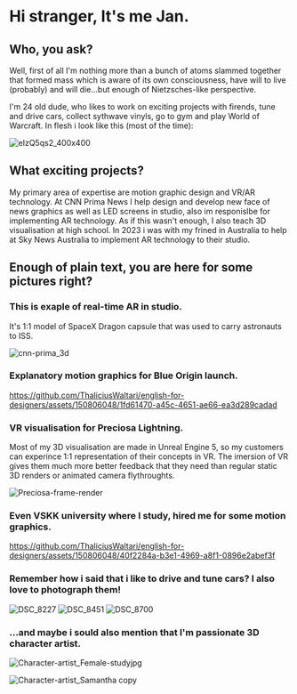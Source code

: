 # Hi stranger, It's me Jan.
## Who, you ask? 
Well, first of all I'm nothing more than a bunch of atoms slammed together that formed mass which is aware of its own consciousness, have will to live (probably) and will die...but enough of Nietzsches-like perspective. 

I'm 24 old dude, who likes to work on exciting projects with firends, tune and drive cars, collect sythwave vinyls, go to gym and play World of Warcraft.
In flesh i look like this (most of the time):

![eIzQ5qs2_400x400](https://github.com/ThaliciusWaltari/english-for-designers/assets/150806048/5cd5d42c-7127-415f-909e-22e7407c6e94)

## What exciting projects?
My primary area of expertise are motion graphic design and VR/AR technology. At CNN Prima News I help design and develop new face of news graphics as well as LED screens in studio, also im responislbe for implementing AR technology. As if this wasn't enough, I also teach 3D visualisation at high school. In 2023 i was with my frined in Australia to help at Sky News Australia to implement AR technology to their studio.

## Enough of plain text, you are here for some pictures right?

### This is exaple of real-time AR in studio. 
It's 1:1 model of SpaceX Dragon capsule that was used to carry astronauts to ISS.

![cnn-prima_3d](https://github.com/ThaliciusWaltari/english-for-designers/assets/150806048/4712e285-73d7-45dd-b1ed-47fc6da98ab8)

### Explanatory motion graphics for Blue Origin launch.

https://github.com/ThaliciusWaltari/english-for-designers/assets/150806048/1fd61470-a45c-4651-ae66-ea3d289cadad

### VR visualisation for Preciosa Lightning.
Most of my 3D visualisation are made in Unreal Engine 5, so my customers can experince 1:1 representation of their concepts in VR. The imersion of VR gives them much more better feedback that they need than regular static 3D renders or animated camera flythroughts.

![Preciosa-frame-render](https://github.com/ThaliciusWaltari/english-for-designers/assets/150806048/2ab90836-e6ba-41da-9190-a9b7b7a4ae61)

### Even VSKK university where I study, hired me for some motion graphics.

https://github.com/ThaliciusWaltari/english-for-designers/assets/150806048/40f2284a-b3e1-4969-a8f1-0896e2abef3f

### Remember how i said that i like to drive and tune cars? I also love to photograph them!

![DSC_8227](https://github.com/ThaliciusWaltari/english-for-designers/assets/150806048/836641d7-4be6-43c1-ba85-f7e51b1c0080)
![DSC_8451](https://github.com/ThaliciusWaltari/english-for-designers/assets/150806048/c05ca3fd-a950-425e-b941-dd1f79fe8ee9)
![DSC_8700](https://github.com/ThaliciusWaltari/english-for-designers/assets/150806048/1433538f-4c7c-4e2b-835a-34d65c123789)

### ...and maybe i sould also mention that I'm passionate 3D character artist.
![Character-artist_Female-studyjpg](https://github.com/ThaliciusWaltari/english-for-designers/assets/150806048/a2571e69-4513-4058-9e64-7def7fa80c3b)

![Character-artist_Samantha copy](https://github.com/ThaliciusWaltari/english-for-designers/assets/150806048/f4fa63bf-3dad-45a0-a8e0-c12550d31f07)

